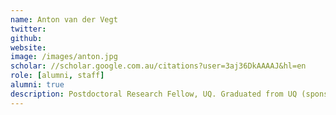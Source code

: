 ```yaml
---
name: Anton van der Vegt
twitter: 
github: 
website: 
image: /images/anton.jpg
scholar: //scholar.google.com.au/citations?user=3aj36DkAAAAJ&hl=en
role: [alumni, staff]
alumni: true
description: Postdoctoral Research Fellow, UQ. Graduated from UQ (sponsored by CSIRO); Thesis -- Minimal interaction Information Retrieval - a theoretical framework with applications in clinical decision support; available at //doi.org/10.14264/uql.2020.888
---
```


